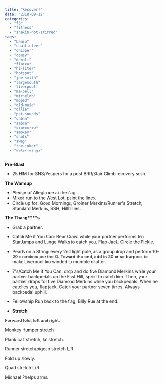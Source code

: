 ```yaml
---
title: "Recover!"
date: "2018-09-12"
categories: 
  - "f3"
  - "fitness"
  - "shakin-not-stirred"
tags: 
  - "banjo"
  - "chanticleer"
  - "chipper"
  - "coney"
  - "denali"
  - "flacco"
  - "hi-liter"
  - "hotspot"
  - "joe-smith"
  - "largemouth"
  - "liverpool"
  - "ma-bell"
  - "michelob"
  - "moped"
  - "old-maid"
  - "ollie"
  - "pet-sounds"
  - "saban"
  - "sabre"
  - "scarecrow"
  - "smokey"
  - "snots"
  - "swag"
  - "the-joker"
  - "water-wings"
---
```


**Pre-Blast**

- 25 HIM for SNS/Vespers for a post BRR/Stair Climb recovery sesh.

**The Warmup**

- Pledge of Allegiance at the flag
- Mixed run to the West Lot, paint the lines.
- Circle up for: Good Mornings, Groiner Merkins/Runner's Stretch, Standard Merkins, SSH, Hillbillies.

**T****he T****hang****s**

- Grab a partner.
- Catch Me if You Can: Bear Crawl while your partner performs ten StarJumps and Lunge Walks to catch you. Flap Jack. Circle the Pickle.
- Pearls on a String: every 2nd light pole, as a group drop and perform 10-20 exercises per the Q. Toward the end, add in 30 or so burpees to make Liverpool too winded to mumble chatter.

- 7's/Catch Me if You Can: drop and do five Diamond Merkins while your partner backpedals up the East Hill, sprint to catch him. Then, your partner drops for five Diamond Merkins while you backpedals. When he catches you, flap jack. Catch your partner seven times. Always backpedal uphill.
- Fellowship Run back to the flag, Billy Run at the end.

- **Stretch**

Forward fold, left and right.

Monkey Humper stretch

Plank calf stretch, lat stretch.

Runner stretch/pigeon stretch L/R.

Fold up slowly.

Quad stretch L/R.

Michael Phelps arms.
